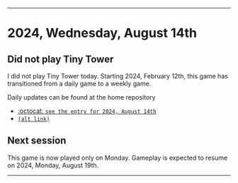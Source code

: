 
***

# 2024, Wednesday, August 14th

## Did not play Tiny Tower

<!-- TODO: For each weekly entry, make sure the date is correct. The day of the week should be modified in 4 places !-->

I did not play Tiny Tower today. Starting 2024, February 12th, this game has transitioned from a daily game to a weekly game.

Daily updates can be found at the home repository

- [:octocat: `see the entry for 2024, August 14th`](https://github.com/seanpm2001/SeansLifeArchive_Images_TinyTower/tree/master/tiny%20tower/2024/08_August/14/) 
- [`(alt link)`](/tiny%20tower/2024/08_August/14/)

## Next session

This game is now played only on Monday. Gameplay is expected to resume on 2024, Monday, August 19th.

***
